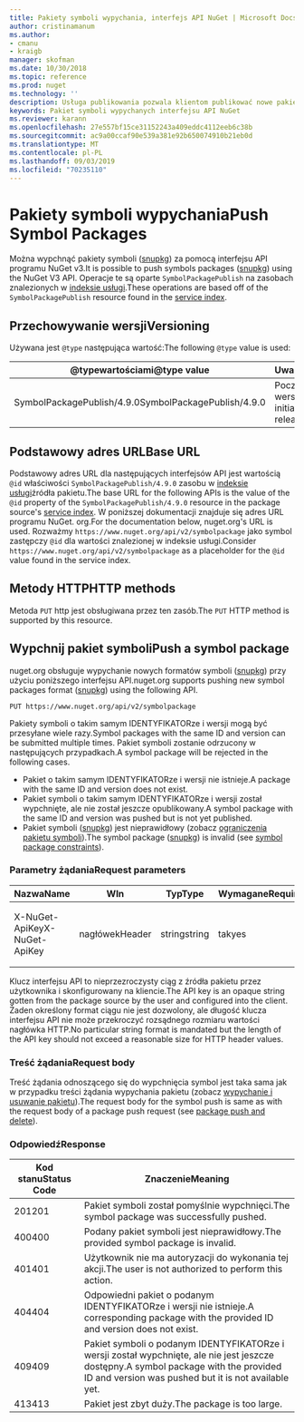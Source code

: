 ```yaml
---
title: Pakiety symboli wypychania, interfejs API NuGet | Microsoft Docs
author: cristinamanum
ms.author:
- cmanu
- kraigb
manager: skofman
ms.date: 10/30/2018
ms.topic: reference
ms.prod: nuget
ms.technology: ''
description: Usługa publikowania pozwala klientom publikować nowe pakiety symboli.
keywords: Pakiet symboli wypychanych interfejsu API NuGet
ms.reviewer: karann
ms.openlocfilehash: 27e557bf15ce31152243a409eddc4112eeb6c38b
ms.sourcegitcommit: ac9a00ccaf90e539a381e92b650074910b21eb0d
ms.translationtype: MT
ms.contentlocale: pl-PL
ms.lasthandoff: 09/03/2019
ms.locfileid: "70235110"
---
```

# <a name="push-symbol-packages"></a><span data-ttu-id="c7df5-104">Pakiety symboli wypychania</span><span class="sxs-lookup"><span data-stu-id="c7df5-104">Push Symbol Packages</span></span>

<span data-ttu-id="c7df5-105">Można wypchnąć pakiety symboli ([snupkg](../create-packages/Symbol-Packages-snupkg.md)) za pomocą interfejsu API programu NuGet v3.</span><span class="sxs-lookup"><span data-stu-id="c7df5-105">It is possible to push symbols packages ([snupkg](../create-packages/Symbol-Packages-snupkg.md)) using the NuGet V3 API.</span></span>
<span data-ttu-id="c7df5-106">Operacje te są oparte `SymbolPackagePublish` na zasobach znalezionych w [indeksie usługi](service-index.md).</span><span class="sxs-lookup"><span data-stu-id="c7df5-106">These operations are based off of the `SymbolPackagePublish` resource found in the [service index](service-index.md).</span></span>

## <a name="versioning"></a><span data-ttu-id="c7df5-107">Przechowywanie wersji</span><span class="sxs-lookup"><span data-stu-id="c7df5-107">Versioning</span></span>

<span data-ttu-id="c7df5-108">Używana jest `@type` następująca wartość:</span><span class="sxs-lookup"><span data-stu-id="c7df5-108">The following `@type` value is used:</span></span>

<span data-ttu-id="c7df5-109">@typewartościami</span><span class="sxs-lookup"><span data-stu-id="c7df5-109">@type value</span></span>                 | <span data-ttu-id="c7df5-110">Uwagi</span><span class="sxs-lookup"><span data-stu-id="c7df5-110">Notes</span></span>
--------------------        | -----
<span data-ttu-id="c7df5-111">SymbolPackagePublish/4.9.0</span><span class="sxs-lookup"><span data-stu-id="c7df5-111">SymbolPackagePublish/4.9.0</span></span>  | <span data-ttu-id="c7df5-112">Początkowa wersja</span><span class="sxs-lookup"><span data-stu-id="c7df5-112">The initial release</span></span>

## <a name="base-url"></a><span data-ttu-id="c7df5-113">Podstawowy adres URL</span><span class="sxs-lookup"><span data-stu-id="c7df5-113">Base URL</span></span>

<span data-ttu-id="c7df5-114">Podstawowy adres URL dla następujących interfejsów API jest wartością `@id` właściwości `SymbolPackagePublish/4.9.0` zasobu w [indeksie usługi](service-index.md)źródła pakietu.</span><span class="sxs-lookup"><span data-stu-id="c7df5-114">The base URL for the following APIs is the value of the `@id` property of the `SymbolPackagePublish/4.9.0` resource in the package source's [service index](service-index.md).</span></span> <span data-ttu-id="c7df5-115">W poniższej dokumentacji znajduje się adres URL programu NuGet. org.</span><span class="sxs-lookup"><span data-stu-id="c7df5-115">For the documentation below, nuget.org's URL is used.</span></span> <span data-ttu-id="c7df5-116">Rozważmy `https://www.nuget.org/api/v2/symbolpackage` jako symbol zastępczy `@id` dla wartości znalezionej w indeksie usługi.</span><span class="sxs-lookup"><span data-stu-id="c7df5-116">Consider `https://www.nuget.org/api/v2/symbolpackage` as a placeholder for the `@id` value found in the service index.</span></span>

## <a name="http-methods"></a><span data-ttu-id="c7df5-117">Metody HTTP</span><span class="sxs-lookup"><span data-stu-id="c7df5-117">HTTP methods</span></span>

<span data-ttu-id="c7df5-118">Metoda `PUT` http jest obsługiwana przez ten zasób.</span><span class="sxs-lookup"><span data-stu-id="c7df5-118">The `PUT` HTTP method is supported by this resource.</span></span> 

## <a name="push-a-symbol-package"></a><span data-ttu-id="c7df5-119">Wypchnij pakiet symboli</span><span class="sxs-lookup"><span data-stu-id="c7df5-119">Push a symbol package</span></span>

<span data-ttu-id="c7df5-120">nuget.org obsługuje wypychanie nowych formatów symboli ([snupkg](../create-packages/Symbol-Packages-snupkg.md)) przy użyciu poniższego interfejsu API.</span><span class="sxs-lookup"><span data-stu-id="c7df5-120">nuget.org supports pushing new symbol packages format ([snupkg](../create-packages/Symbol-Packages-snupkg.md)) using the following API.</span></span> 

    PUT https://www.nuget.org/api/v2/symbolpackage

<span data-ttu-id="c7df5-121">Pakiety symboli o takim samym IDENTYFIKATORze i wersji mogą być przesyłane wiele razy.</span><span class="sxs-lookup"><span data-stu-id="c7df5-121">Symbol packages with the same ID and version can be submitted multiple times.</span></span> <span data-ttu-id="c7df5-122">Pakiet symboli zostanie odrzucony w następujących przypadkach.</span><span class="sxs-lookup"><span data-stu-id="c7df5-122">A symbol package will be rejected in the following cases.</span></span>
- <span data-ttu-id="c7df5-123">Pakiet o takim samym IDENTYFIKATORze i wersji nie istnieje.</span><span class="sxs-lookup"><span data-stu-id="c7df5-123">A package with the same ID and version does not exist.</span></span>
- <span data-ttu-id="c7df5-124">Pakiet symboli o takim samym IDENTYFIKATORze i wersji został wypchnięte, ale nie został jeszcze opublikowany.</span><span class="sxs-lookup"><span data-stu-id="c7df5-124">A symbol package with the same ID and version was pushed but is not yet published.</span></span>
- <span data-ttu-id="c7df5-125">Pakiet symboli ([snupkg](../create-packages/Symbol-Packages-snupkg.md)) jest nieprawidłowy (zobacz [ograniczenia pakietu symboli](../create-packages/Symbol-Packages-snupkg.md)).</span><span class="sxs-lookup"><span data-stu-id="c7df5-125">The symbol package ([snupkg](../create-packages/Symbol-Packages-snupkg.md)) is invalid (see [symbol package constraints](../create-packages/Symbol-Packages-snupkg.md)).</span></span>

### <a name="request-parameters"></a><span data-ttu-id="c7df5-126">Parametry żądania</span><span class="sxs-lookup"><span data-stu-id="c7df5-126">Request parameters</span></span>

<span data-ttu-id="c7df5-127">Nazwa</span><span class="sxs-lookup"><span data-stu-id="c7df5-127">Name</span></span>           | <span data-ttu-id="c7df5-128">W</span><span class="sxs-lookup"><span data-stu-id="c7df5-128">In</span></span>     | <span data-ttu-id="c7df5-129">Typ</span><span class="sxs-lookup"><span data-stu-id="c7df5-129">Type</span></span>   | <span data-ttu-id="c7df5-130">Wymagane</span><span class="sxs-lookup"><span data-stu-id="c7df5-130">Required</span></span> | <span data-ttu-id="c7df5-131">Uwagi</span><span class="sxs-lookup"><span data-stu-id="c7df5-131">Notes</span></span>
-------------- | ------ | ------ | -------- | -----
<span data-ttu-id="c7df5-132">X-NuGet-ApiKey</span><span class="sxs-lookup"><span data-stu-id="c7df5-132">X-NuGet-ApiKey</span></span> | <span data-ttu-id="c7df5-133">nagłówek</span><span class="sxs-lookup"><span data-stu-id="c7df5-133">Header</span></span> | <span data-ttu-id="c7df5-134">string</span><span class="sxs-lookup"><span data-stu-id="c7df5-134">string</span></span> | <span data-ttu-id="c7df5-135">tak</span><span class="sxs-lookup"><span data-stu-id="c7df5-135">yes</span></span>      | <span data-ttu-id="c7df5-136">Na przykład:`X-NuGet-ApiKey: {USER_API_KEY}`</span><span class="sxs-lookup"><span data-stu-id="c7df5-136">For example, `X-NuGet-ApiKey: {USER_API_KEY}`</span></span>

<span data-ttu-id="c7df5-137">Klucz interfejsu API to nieprzezroczysty ciąg z źródła pakietu przez użytkownika i skonfigurowany na kliencie.</span><span class="sxs-lookup"><span data-stu-id="c7df5-137">The API key is an opaque string gotten from the package source by the user and configured into the client.</span></span> <span data-ttu-id="c7df5-138">Żaden określony format ciągu nie jest dozwolony, ale długość klucza interfejsu API nie może przekroczyć rozsądnego rozmiaru wartości nagłówka HTTP.</span><span class="sxs-lookup"><span data-stu-id="c7df5-138">No particular string format is mandated but the length of the API key should not exceed a reasonable size for HTTP header values.</span></span>

### <a name="request-body"></a><span data-ttu-id="c7df5-139">Treść żądania</span><span class="sxs-lookup"><span data-stu-id="c7df5-139">Request body</span></span>

<span data-ttu-id="c7df5-140">Treść żądania odnoszącego się do wypchnięcia symbol jest taka sama jak w przypadku treści żądania wypychania pakietu (zobacz [wypychanie i usuwanie pakietu](package-publish-resource.md)).</span><span class="sxs-lookup"><span data-stu-id="c7df5-140">The request body for the symbol push is same as with the request body of a package push request (see [package push and delete](package-publish-resource.md)).</span></span> 

### <a name="response"></a><span data-ttu-id="c7df5-141">Odpowiedź</span><span class="sxs-lookup"><span data-stu-id="c7df5-141">Response</span></span>

<span data-ttu-id="c7df5-142">Kod stanu</span><span class="sxs-lookup"><span data-stu-id="c7df5-142">Status Code</span></span> | <span data-ttu-id="c7df5-143">Znaczenie</span><span class="sxs-lookup"><span data-stu-id="c7df5-143">Meaning</span></span>
----------- | -------
<span data-ttu-id="c7df5-144">201</span><span class="sxs-lookup"><span data-stu-id="c7df5-144">201</span></span>         | <span data-ttu-id="c7df5-145">Pakiet symboli został pomyślnie wypchnięci.</span><span class="sxs-lookup"><span data-stu-id="c7df5-145">The symbol package was successfully pushed.</span></span>
<span data-ttu-id="c7df5-146">400</span><span class="sxs-lookup"><span data-stu-id="c7df5-146">400</span></span>         | <span data-ttu-id="c7df5-147">Podany pakiet symboli jest nieprawidłowy.</span><span class="sxs-lookup"><span data-stu-id="c7df5-147">The provided symbol package is invalid.</span></span>
<span data-ttu-id="c7df5-148">401</span><span class="sxs-lookup"><span data-stu-id="c7df5-148">401</span></span>         | <span data-ttu-id="c7df5-149">Użytkownik nie ma autoryzacji do wykonania tej akcji.</span><span class="sxs-lookup"><span data-stu-id="c7df5-149">The user is not authorized to perform this action.</span></span>
<span data-ttu-id="c7df5-150">404</span><span class="sxs-lookup"><span data-stu-id="c7df5-150">404</span></span>         | <span data-ttu-id="c7df5-151">Odpowiedni pakiet o podanym IDENTYFIKATORze i wersji nie istnieje.</span><span class="sxs-lookup"><span data-stu-id="c7df5-151">A corresponding package with the provided ID and version does not exist.</span></span>
<span data-ttu-id="c7df5-152">409</span><span class="sxs-lookup"><span data-stu-id="c7df5-152">409</span></span>         | <span data-ttu-id="c7df5-153">Pakiet symboli o podanym IDENTYFIKATORze i wersji został wypchnięte, ale nie jest jeszcze dostępny.</span><span class="sxs-lookup"><span data-stu-id="c7df5-153">A symbol package with the provided ID and version was pushed but it is not available yet.</span></span>
<span data-ttu-id="c7df5-154">413</span><span class="sxs-lookup"><span data-stu-id="c7df5-154">413</span></span>         | <span data-ttu-id="c7df5-155">Pakiet jest zbyt duży.</span><span class="sxs-lookup"><span data-stu-id="c7df5-155">The package is too large.</span></span>

